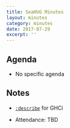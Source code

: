 ```yaml
---
title: SeaHUG Minutes
layout: minutes
category: minutes
date: 2017-07-29
excerpt: ''
---
```


## Agenda

* No specific agenda

## Notes

* [`:describe`][describe] for GHCi

* Attendance: TBD

[describe]: https://github.com/commercialhaskell/describe.git
